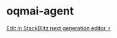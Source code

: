 # oqmai-agent

[Edit in StackBlitz next generation editor ⚡️](https://stackblitz.com/~/github.com/Asforab/oqmai-agent)